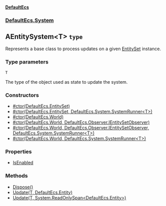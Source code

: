 #### [DefaultEcs](./DefaultEcs.md 'DefaultEcs')
### [DefaultEcs.System](./DefaultEcs.md#DefaultEcs-System 'DefaultEcs.System')
## AEntitySystem&lt;T&gt; `type`
Represents a base class to process updates on a given [EntitySet](./DefaultEcs-EntitySet.md 'DefaultEcs.EntitySet') instance.
### Type parameters

<a name='DefaultEcs-System-AEntitySystem-T--T'></a>
`T`

The type of the object used as state to update the system.
### Constructors
- [#ctor(DefaultEcs.EntitySet)](./DefaultEcs-System-AEntitySystem-T---ctor(DefaultEcs-EntitySet).md 'DefaultEcs.System.AEntitySystem&lt;T&gt;.#ctor(DefaultEcs.EntitySet)')
- [#ctor(DefaultEcs.EntitySet, DefaultEcs.System.SystemRunner&lt;T&gt;)](./DefaultEcs-System-AEntitySystem-T---ctor(DefaultEcs-EntitySet-_DefaultEcs-System-SystemRunner-T-).md 'DefaultEcs.System.AEntitySystem&lt;T&gt;.#ctor(DefaultEcs.EntitySet, DefaultEcs.System.SystemRunner&lt;T&gt;)')
- [#ctor(DefaultEcs.World)](./DefaultEcs-System-AEntitySystem-T---ctor(DefaultEcs-World).md 'DefaultEcs.System.AEntitySystem&lt;T&gt;.#ctor(DefaultEcs.World)')
- [#ctor(DefaultEcs.World, DefaultEcs.Observer.IEntitySetObserver)](./DefaultEcs-System-AEntitySystem-T---ctor(DefaultEcs-World-_DefaultEcs-Observer-IEntitySetObserver).md 'DefaultEcs.System.AEntitySystem&lt;T&gt;.#ctor(DefaultEcs.World, DefaultEcs.Observer.IEntitySetObserver)')
- [#ctor(DefaultEcs.World, DefaultEcs.Observer.IEntitySetObserver, DefaultEcs.System.SystemRunner&lt;T&gt;)](./DefaultEcs-System-AEntitySystem-T---ctor(DefaultEcs-World-_DefaultEcs-Observer-IEntitySetObserver-_DefaultEcs-System-SystemRunner-T-).md 'DefaultEcs.System.AEntitySystem&lt;T&gt;.#ctor(DefaultEcs.World, DefaultEcs.Observer.IEntitySetObserver, DefaultEcs.System.SystemRunner&lt;T&gt;)')
- [#ctor(DefaultEcs.World, DefaultEcs.System.SystemRunner&lt;T&gt;)](./DefaultEcs-System-AEntitySystem-T---ctor(DefaultEcs-World-_DefaultEcs-System-SystemRunner-T-).md 'DefaultEcs.System.AEntitySystem&lt;T&gt;.#ctor(DefaultEcs.World, DefaultEcs.System.SystemRunner&lt;T&gt;)')
### Properties
- [IsEnabled](./DefaultEcs-System-AEntitySystem-T--IsEnabled.md 'DefaultEcs.System.AEntitySystem&lt;T&gt;.IsEnabled')
### Methods
- [Dispose()](./DefaultEcs-System-AEntitySystem-T--Dispose().md 'DefaultEcs.System.AEntitySystem&lt;T&gt;.Dispose()')
- [Update(T, DefaultEcs.Entity)](./DefaultEcs-System-AEntitySystem-T--Update(T-_DefaultEcs-Entity).md 'DefaultEcs.System.AEntitySystem&lt;T&gt;.Update(T, DefaultEcs.Entity)')
- [Update(T, System.ReadOnlySpan&lt;DefaultEcs.Entity&gt;)](./DefaultEcs-System-AEntitySystem-T--Update(T-_System-ReadOnlySpan-DefaultEcs-Entity-).md 'DefaultEcs.System.AEntitySystem&lt;T&gt;.Update(T, System.ReadOnlySpan&lt;DefaultEcs.Entity&gt;)')
